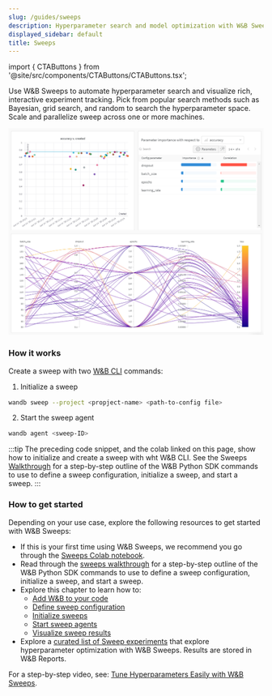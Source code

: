 ```yaml
---
slug: /guides/sweeps
description: Hyperparameter search and model optimization with W&B Sweeps
displayed_sidebar: default
title: Sweeps
---
```

import { CTAButtons } from '@site/src/components/CTAButtons/CTAButtons.tsx';

<CTAButtons productLink="https://wandb.ai/stacey/deep-drive/workspace?workspace=user-lavanyashukla" colabLink="https://colab.research.google.com/github/wandb/examples/blob/master/colabs/pytorch/Organizing_Hyperparameter_Sweeps_in_PyTorch_with_W%26B.ipynb"/>


Use W&B Sweeps to automate hyperparameter search and visualize rich, interactive experiment tracking. Pick from popular search methods such as Bayesian, grid search, and random to search the hyperparameter space. Scale and parallelize sweep across one or more machines.

![Draw insights from large hyperparameter tuning experiments with interactive dashboards.](/images/sweeps/intro_what_it_is.png)

### How it works
Create a sweep with two [W&B CLI](../../ref/cli/README.md) commands:


1. Initialize a sweep

```bash
wandb sweep --project <propject-name> <path-to-config file>
```

2. Start the sweep agent

```bash
wandb agent <sweep-ID>
```

:::tip
The preceding code snippet, and the colab linked on this page, show how to initialize and create a sweep with wht W&B CLI. See the Sweeps [Walkthrough](./walkthrough.md) for a step-by-step outline of the W&B Python SDK commands to use to define a sweep configuration, initialize a sweep, and start a sweep.
:::



### How to get started

Depending on your use case, explore the following resources to get started with W&B Sweeps:

* If this is your first time using W&B Sweeps, we recommend you go through the [Sweeps Colab notebook](https://colab.research.google.com/github/wandb/examples/blob/master/colabs/pytorch/Organizing_Hyperparameter_Sweeps_in_PyTorch_with_W%26B.ipynb).
* Read through the [sweeps walkthrough](./walkthrough.md) for a step-by-step outline of the W&B Python SDK commands to use to define a sweep configuration, initialize a sweep, and start a sweep.
* Explore this chapter to learn how to:
  * [Add W&B to your code](./add-w-and-b-to-your-code.md)
  * [Define sweep configuration](./define-sweep-configuration.md)
  * [Initialize sweeps](./initialize-sweeps.md)
  * [Start sweep agents](./start-sweep-agents.md)
  * [Visualize sweep results](./visualize-sweep-results.md)
* Explore a [curated list of Sweep experiments](./useful-resources.md) that explore hyperparameter optimization with W&B Sweeps. Results are stored in W&B Reports.

For a step-by-step video, see: [Tune Hyperparameters Easily with W&B Sweeps](https://www.youtube.com/watch?v=9zrmUIlScdY\&ab\_channel=Weights%26Biases).

<!-- {% embed url="http://wandb.me/sweeps-video" %} -->

